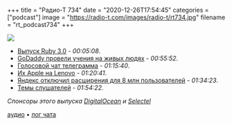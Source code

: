 +++
title = "Радио-Т 734"
date = "2020-12-26T17:54:45"
categories = ["podcast"]
image = "https://radio-t.com/images/radio-t/rt734.jpg"
filename = "rt_podcast734"
+++

![](https://radio-t.com/images/radio-t/rt734.jpg)

- [Выпуск Ruby 3.0](https://www.opennet.ru/opennews/art.shtml?num=54315) - *00:05:08*.
- [GoDaddy провели учения на живых людях](https://gizmodo.com/godaddy-sorry-we-promised-holiday-bonuses-that-was-ju-1845948766) - *00:55:52*.
- [Голосовой чат телеграмма](https://telegram.org/blog/voice-chats) - *01:15:40*.
- [Их Apple на Lenovo](https://ayedo.github.io/hardware/2020/12/25/switching-from-apple-to-lenovo.html) - *01:20:41*.
- [Яндекс отключил расширения для 8 млн пользователей](https://habr.com/ru/company/yandex/blog/534586/) - *01:34:23*.
- [Темы слушателей](https://radio-t.com/p/2020/12/22/prep-734/) - *01:54:22*.

*Спонсоры этого выпуска [DigitalOcean](https://do.co/radiot) и [Selectel](https://slc.tl/AqVl9)*


[аудио](https://cdn.radio-t.com/rt_podcast734.mp3) • [лог чата](https://chat.radio-t.com/logs/radio-t-734.html)
<audio src="https://cdn.radio-t.com/rt_podcast734.mp3" preload="none"></audio>
